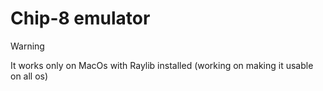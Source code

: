 # Chip-8 emulator

> [!WARNING]
> It works only on MacOs with Raylib installed (working on making it usable on all os)
